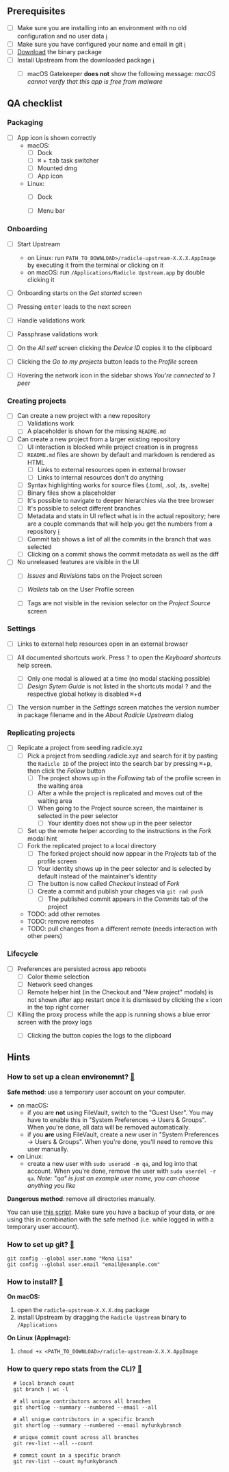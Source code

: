 ## Prerequisites

- [ ] Make sure you are installing into an environment with no old
      configuration and no user data [ℹ️](#01)
- [ ] Make sure you have configured your name and email in git [ℹ️](#02)
- [ ] [Download][bu] the binary package
- [ ] Install Upstream from the downloaded package [ℹ️](#03)
  - [ ] macOS Gatekeeper **does not** show the following message:
        _macOS cannot verify that this app is free from malware_


## QA checklist

### Packaging

- [ ] App icon is shown correctly
  - macOS:
    - [ ] Dock
    - [ ] <kbd>⌘</kbd> + <kbd>tab</kbd> task switcher
    - [ ] Mounted dmg
    - [ ] App icon
  - Linux:
    - [ ] Dock
    - [ ] Menu bar


### Onboarding

- [ ] Start Upstream
  - on Linux: run `PATH_TO_DOWNLOAD>/radicle-upstream-X.X.X.AppImage` by
    executing it from the terminal or clicking on it
  - on macOS: run `/Applications/Radicle Upstream.app` by double clicking it
- [ ] Onboarding starts on the _Get started_ screen
- [ ] Pressing <kbd>enter</kbd> leads to the next screen
- [ ] Handle validations work
- [ ] Passphrase validations work
- [ ] On the _All set!_ screen clicking the _Device ID_ copies it to the
      clipboard
- [ ] Clicking the _Go to my projects_ button leads to the _Profile_ screen
- [ ] Hovering the network icon in the sidebar shows
      _You're connected to 1 peer_


### Creating projects

- [ ] Can create a new project with a new repository
  - [ ] Validations work
  - [ ] A placeholder is shown for the missing `README.md`
- [ ] Can create a new project from a larger existing repository
  - [ ] UI interaction is blocked while project creation is in progress
  - [ ] `README.md` files are shown by default and markdown is rendered as HTML
    - [ ] Links to external resources open in external browser
    - [ ] Links to internal resources don't do anything
  - [ ] Syntax highlighting works for source files (.toml, .sol, .ts, .svelte)
  - [ ] Binary files show a placeholder
  - [ ] It's possible to navigate to deeper hierarchies via the tree browser
  - [ ] It's possible to select different branches
  - [ ] Metadata and stats in UI reflect what is in the actual repository; here
        are a couple commands that will help you get the numbers from
        a repository [ℹ️](#04)
  - [ ] Commit tab shows a list of all the commits in the branch that was
        selected
  - [ ] Clicking on a commit shows the commit metadata as well as the diff
- [ ] No unreleased features are visible in the UI
    - [ ] _Issues_ and _Revisions_ tabs on the Project screen
    - [ ] _Wallets_ tab on the User Profile screen
    - [ ] Tags are not visible in the revision selector on the _Project Source_
      screen


### Settings

- [ ] Links to external help resources open in an external browser
- [ ] All documented shortcuts work. Press <kbd>?</kbd> to open the
      _Keyboard shortcuts_ help screen.
  - [ ] Only one modal is allowed at a time (no modal stacking possible)
  - [ ] _Design Sytem Guide_ is not listed in the shortcuts modal
        <kbd>?</kbd> and the respective global hotkey is disabled
        <kbd>⌘</kbd>+<kbd>d</kbd>
- [ ] The version number in the _Settings_ screen matches the version number in
      package filename and in the _About Radicle Upstream_ dialog


### Replicating projects

- [ ] Replicate a project from seedling.radicle.xyz
  - [ ] Pick a project from seedling.radicle.xyz and search for it by pasting
        the `Radicle ID` of the project into the search bar by pressing
        <kbd>⌘</kbd>+<kbd>p</kbd>, then click the _Follow_ button
    - [ ] The project shows up in the _Following_ tab of the profile screen in
          the waiting area
    - [ ] After a while the project is replicated and moves out of the waiting
          area
    - [ ] When going to the Project source screen, the maintainer is selected
          in the peer selector
      - [ ] Your identity does not show up in the peer selector
  - [ ] Set up the remote helper according to the instructions in the _Fork_
        modal hint
  - [ ] Fork the replicated project to a local directory
    - [ ] The forked project should now appear in the _Projects_ tab of the
          profile screen
    - [ ] Your identity shows up in the peer selector and is selected by
          default instead of the maintainer's identity
    - [ ] The button is now called _Checkout_ instead of _Fork_
    - [ ] Create a commit and publish your chages via `git rad push`
      - [ ] The published commit appears in the _Commits_ tab of the project
  - TODO: add other remotes
  - TODO: remove remotes
  - TODO: pull changes from a different remote (needs interaction with other peers)


### Lifecycle

- [ ] Preferences are persisted across app reboots
  - [ ] Color theme selection
  - [ ] Network seed changes
  - [ ] Remote helper hint (in the Checkout and "New project" modals) is not
        shown after app restart once it is dismissed by clicking the `x` icon
        in the top right corner
- [ ] Killing the proxy process while the app is running shows a blue error
      screen with the proxy logs
  - [ ] Clicking the button copies the logs to the clipboard


## Hints

### How to set up a clean environemnt? <a href="#user-content-01" id="01">🔗</a>

**Safe method**: use a temporary user account on your computer.

  - on macOS:
    - if you are **not** using FileVault, switch to the "Guest User". You may
      have to enable this in "System Preferences -> Users & Groups".  When
      you're done, all data will be removed automatically.
    - if you **are** using FileVault, create a new user in "System
      Preferences -> Users & Groups". When you're done, you'll need to remove
      this user manually.
  - on Linux:
    - create a new user with `sudo useradd -m qa`, and log into that account.
      When you're done, remove the user with `sudo userdel -r qa`.  _Note:
      "qa" is just an example user name, you can choose anything you like_

**Dangerous method**: remove all directories manually.

You can use [this script][rs]. Make sure you have a backup of your data,
or are using this in combination with the safe method (i.e. while logged
in with a temporary user account).


### How to set up git? <a href="#user-content-02" id="02">🔗</a>
    git config --global user.name "Mona Lisa"
    git config --global user.email "email@example.com"


### How to install? <a href="#user-content-03" id="03">🔗</a>

**On macOS:**

  1. open the `radicle-upstream-X.X.X.dmg` package
  2. install Upstream by dragging the `Radicle Upstream` binary to
     `/Applications`

**On Linux (AppImage):**

  1. `chmod +x <PATH_TO_DOWNLOAD>/radicle-upstream-X.X.X.AppImage`


### How to query repo stats from the CLI? <a href="#user-content-04" id="04">🔗</a>

```
  # local branch count
  git branch | wc -l

  # all unique contributors across all branches
  git shortlog --summary --numbered --email --all

  # all unique contributors in a specific branch
  git shortlog --summary --numbered --email myfunkybranch

  # unique commit count across all branches
  git rev-list --all --count

  # commit count in a specific branch
  git rev-list --count myfunkybranch
```



[rs]: https://raw.githubusercontent.com/radicle-dev/radicle-upstream/master/scripts/reset-state.sh
[bu]: https://releases.radicle.xyz/radicle-upstream-0.1.5.dmg
